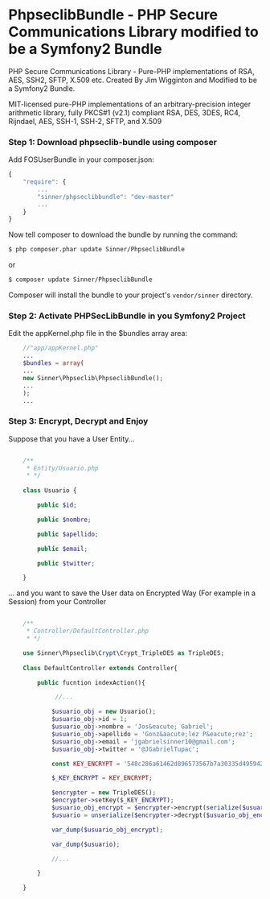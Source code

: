 # PhpseclibBundle - PHP Secure Communications Library modified to be a Symfony2 Bundle

PHP Secure Communications Library - Pure-PHP implementations of RSA, AES, SSH2, SFTP, X.509 etc. Created By Jim Wigginton and Modified to be a Symfony2 Bundle.

MIT-licensed pure-PHP implementations of an arbitrary-precision integer
arithmetic library, fully PKCS#1 (v2.1) compliant RSA, DES, 3DES, RC4, Rijndael,
AES, SSH-1, SSH-2, SFTP, and X.509


### Step 1: Download phpseclib-bundle using composer

Add FOSUserBundle in your composer.json:

```js
{
    "require": {
        ...
        "sinner/phpseclibbundle": "dev-master"
        ...
    }
}
```

Now tell composer to download the bundle by running the command:

``` bash
$ php composer.phar update Sinner/PhpseclibBundle
```
or


``` bash
$ composer update Sinner/PhpseclibBundle
```

Composer will install the bundle to your project's `vendor/sinner` directory.

### Step 2: Activate PHPSecLibBundle in you Symfony2 Project

Edit the appKernel.php file in the $bundles array area:

```php
    //"app/appKernel.php"
    ...
    $bundles = array(
	...
	new Sinner\Phpseclib\PhpseclibBundle();
	...
    );
    ...
```

### Step 3: Encrypt, Decrypt and Enjoy

Suppose that you have a User Entity...

```php

    /**
     * Entity/Usuario.php
     * */   
    
    class Usuario {

        public $id;

        public $nombre;

        public $apellido;

        public $email;

        public $twitter;

    }

```

... and you want to save the User data on Encrypted Way (For example in a Session) from your Controller

```php

    /**
     * Controller/DefaultController.php
     * */

    use Sinner\Phpseclib\Crypt\Crypt_TripleDES as TripleDES;
    
    Class DefaultController extends Controller{

        public fucntion indexAction(){

             //...

            $usuario_obj = new Usuario();
            $usuario_obj->id = 1;
            $usuario_obj->nombre = 'Jos&eacute; Gabriel';
            $usuario_obj->apellido = 'Gonz&aacute;lez P&eacute;rez';
            $usuario_obj->email = 'jgabrielsinner10@gmail.com';
            $usuario_obj->twitter = '@JGabrielTupac';

            const KEY_ENCRYPT = '548c286a61462d896573567b7a30335d4959427e5c7a675e325b6c7a7c';

            $_KEY_ENCRYPT = KEY_ENCRYPT;

            $encrypter = new TripleDES();
            $encrypter->setKey($_KEY_ENCRYPT);
            $usuario_obj_encrypt = $encrypter->encrypt(serialize($usuario_obj));
            $usuario = unserialize($encrypter->decrypt($usuario_obj_encrypt));

            var_dump($usuario_obj_encrypt);

            var_dump($usuario);

            //...

        }

    }
   

```